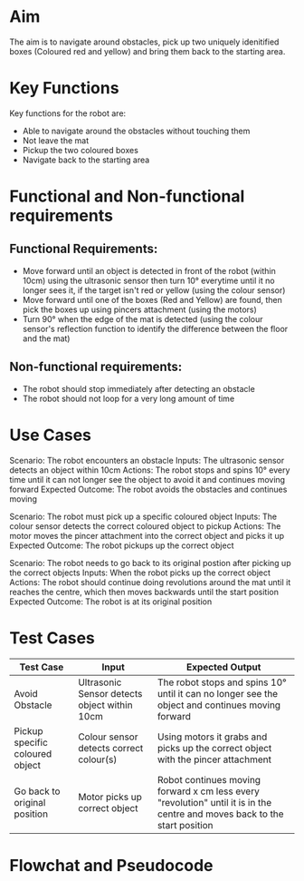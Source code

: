 # Aim
The aim is to navigate around obstacles, pick up two uniquely idenitified boxes (Coloured red and yellow) and bring them back to the starting area.

# Key Functions
Key functions for the robot are:
* Able to navigate around the obstacles without touching them
* Not leave the mat
* Pickup the two coloured boxes
* Navigate back to the starting area

# Functional and Non-functional requirements

## Functional Requirements:
* Move forward until an object is detected in front of the robot (within 10cm) using the ultrasonic sensor then turn 10° everytime until it no longer sees it, if the target isn't red or yellow (using the colour sensor)
* Move forward until one of the boxes (Red and Yellow) are found, then pick the boxes up using pincers attachment (using the motors)
* Turn 90° when the edge of the mat is detected (using the colour sensor's reflection function to identify the difference between the floor and the mat)

## Non-functional requirements:
* The robot should stop immediately after detecting an obstacle
* The robot should not loop for a very long amount of time

# Use Cases
Scenario: The robot encounters an obstacle
Inputs: The ultrasonic sensor detects an object within 10cm
Actions: The robot stops and spins 10° every time until it can not longer see the object to avoid it and continues moving forward
Expected Outcome: The robot avoids the obstacles and continues moving

Scenario: The robot must pick up a specific coloured object
Inputs: The colour sensor detects the correct coloured object to pickup
Actions: The motor moves the pincer attachment into the correct object and picks it up
Expected Outcome: The robot pickups up the correct object

Scenario: The robot needs to go back to its original postion after picking up the correct objects
Inputs: When the robot picks up the correct object
Actions: The robot should continue doing revolutions around the mat until it reaches the centre, which then moves backwards until the start position
Expected Outcome: The robot is at its original position

# Test Cases
| Test Case | Input     | Expected Output   |
|---------- |---------- |----------------   |
|Avoid Obstacle|Ultrasonic Sensor detects object within 10cm|The robot stops and spins 10° until it can no longer see the object and continues moving forward|
|Pickup specific coloured object|Colour sensor detects correct colour(s)|Using motors it grabs and picks up the correct object with the pincer attachment|
|Go back to original position|Motor picks up correct object|Robot continues moving forward x cm less every "revolution" until it is in the centre and moves back to the start position|

# Flowchat and Pseudocode